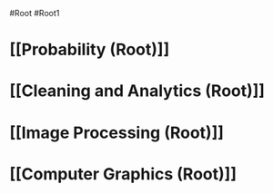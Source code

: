 #Root #Root1 
# [[Probability (Root)]]
# [[Cleaning and Analytics (Root)]]
# [[Image Processing (Root)]]
# [[Computer Graphics (Root)]]

